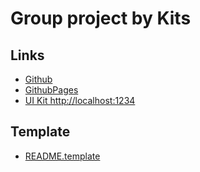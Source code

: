 # Group project by Kits

## Links

- [Github](https://github.com/NikolayLemehov/cats)
- [GithubPages](https://nikolaylemehov.github.io/cats/)
- [UI Kit http://localhost:1234]( http://localhost:1234/ui-kit.html)

## Template

- [README.template](https://github.com/NikolayLemehov/cats/blob/main/README.md)